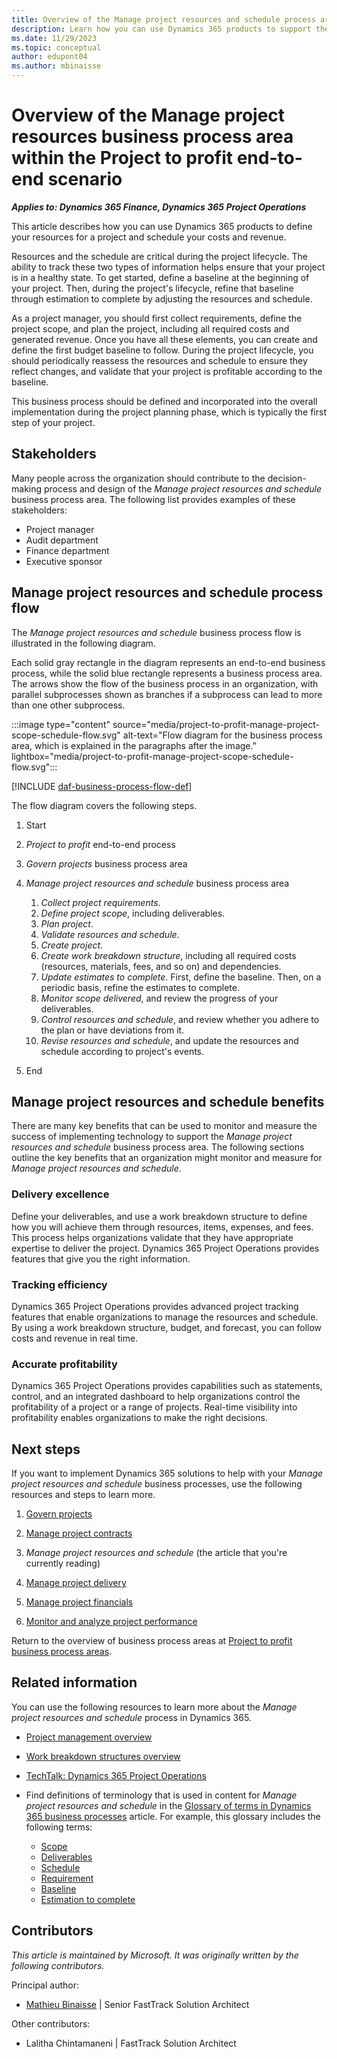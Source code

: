 ```yaml
---
title: Overview of the Manage project resources and schedule process area
description: Learn how you can use Dynamics 365 products to support the organization's business processes for managing resources and schedule for projects.
ms.date: 11/29/2023
ms.topic: conceptual
author: edupont04
ms.author: mbinaisse
---
```


# Overview of the Manage project resources business process area within the Project to profit end-to-end scenario

***Applies to: Dynamics 365 Finance, Dynamics 365 Project Operations***

This article describes how you can use Dynamics 365 products to define your resources for a project and schedule your costs and revenue.

Resources and the schedule are critical during the project lifecycle. The ability to track these two types of information helps ensure that your project is in a healthy state. To get started, define a baseline at the beginning of your project. Then, during the project's lifecycle, refine that baseline through estimation to complete by adjusting the resources and schedule.

As a project manager, you should first collect requirements, define the project scope, and plan the project, including all required costs and generated revenue.
Once you have all these elements, you can create and define the first budget baseline to follow. During the project lifecycle, you should periodically reassess the resources and schedule to ensure they reflect changes, and validate that your project is profitable according to the baseline.

This business process should be defined and incorporated into the overall implementation during the project planning phase, which is typically the first step of your project.

## Stakeholders

Many people across the organization should contribute to the decision-making process and design of the *Manage project resources and schedule* business process area. The following list provides examples of these stakeholders:

- Project manager
- Audit department
- Finance department
- Executive sponsor

## Manage project resources and schedule process flow

The *Manage project resources and schedule* business process flow is illustrated in the following diagram.

Each solid gray rectangle in the diagram represents an end-to-end business process, while the solid blue rectangle represents a business process area. The arrows show the flow of the business process in an organization, with parallel subprocesses shown as branches if a subprocess can lead to more than one other subprocess.

:::image type="content" source="media/project-to-profit-manage-project-scope-schedule-flow.svg" alt-text="Flow diagram for the business process area, which is explained in the paragraphs after the image." lightbox="media/project-to-profit-manage-project-scope-schedule-flow.svg":::

[!INCLUDE [daf-business-process-flow-def](~/../shared-content/shared/guidance-includes/daf-business-process-flow-def.md)]

The flow diagram covers the following steps.

1. Start
1. *Project to profit* end-to-end process
1. *Govern projects* business process area
1. *Manage project resources and schedule* business process area

    1. *Collect project requirements*.
    1. *Define project scope*, including deliverables.
    1. *Plan project*.
    1. *Validate resources and schedule*.
    1. *Create project*.
    1. *Create work breakdown structure*, including all required costs (resources, materials, fees, and so on) and dependencies.
    1. *Update estimates to complete*. First, define the baseline. Then, on a periodic basis, refine the estimates to complete.
    1. *Monitor scope delivered*, and review the progress of your deliverables.
    1. *Control resources and schedule*, and review whether you adhere to the plan or have deviations from it.
    1. *Revise resources and schedule*, and update the resources and schedule according to project's events.

1. End

## Manage project resources and schedule benefits

There are many key benefits that can be used to monitor and measure the success of implementing technology to support the *Manage project resources and schedule* business process area. The following sections outline the key benefits that an organization might monitor and measure for *Manage project resources and schedule*.

### Delivery excellence

Define your deliverables,  and use a work breakdown structure to define how you will achieve them through resources, items, expenses, and fees. This process helps organizations validate that they have appropriate expertise to deliver the project. Dynamics 365 Project Operations provides features that give you the right information.

### Tracking efficiency

Dynamics 365 Project Operations provides advanced project tracking features that enable organizations to manage the resources and schedule. By using a work breakdown structure, budget, and forecast, you can follow costs and revenue in real time.

### Accurate profitability

Dynamics 365 Project Operations provides capabilities such as statements, control, and an integrated dashboard to help organizations control the profitability of a project or a range of projects. Real-time visibility into profitability enables organizations to make the right decisions.

## Next steps

If you want to implement Dynamics 365 solutions to help with your *Manage project resources and schedule* business processes, use the following resources and steps to learn more.

1. [Govern projects](project-to-profit-govern-projects-overview.md)

2. [Manage project contracts](project-to-profit-manage-project-contracts-overview.md)  

3. *Manage project resources and schedule* (the article that you're currently reading)

4. [Manage project delivery](project-to-profit-deliver-project-work.md)

5. [Manage project financials](project-to-profit-manage-project-financials-overview.md)

6. [Monitor and analyze project performance](project-to-profit-monitor-analyze-project-performance-overview.md)

Return to the overview of business process areas at [Project to profit business process areas](project-to-profit-areas.md).

## Related information

You can use the following resources to learn more about the *Manage project resources and schedule* process in Dynamics 365.

- [Project management overview](/dynamics365/project-operations/project-management/project-management-overview)
- [Work breakdown structures overview](/dynamics365/project-operations/prod-pma/work-breakdown-structures)
- [TechTalk: Dynamics 365 Project Operations](https://community.dynamics.com/blogs/post/?postid=d9613dbe-cb51-4cb3-b29a-8464034d7fdb)
- Find definitions of terminology that is used in content for *Manage project resources and schedule* in the [Glossary of terms in Dynamics 365 business processes](glossary.md) article. For example, this glossary includes the following terms:

  - [Scope](glossary.md#scope)
  - [Deliverables](glossary.md#deliverables)
  - [Schedule](glossary.md#schedule)
  - [Requirement](glossary.md#requirement)
  - [Baseline](glossary.md#baseline)
  - [Estimation to complete](glossary.md#estimation-to-complete)

<!-- ## Tags

*Industries:* Agriculture (01-09), Mining (10-14), Construction (15-17), Manufacturing (20-39), Transportation, and Public Utilities (40-49), Wholesale Trade (50-51), Retail Trade (52-59), Finance, Insurance, Real Estate (60-67), Services (70-89), Public Administration (91-99)

*Stakeholders:* Executive Sponsor, Audit, Finance, Project Management

*Products:* Dynamics 365 Finance, Dynamics 365 Project Operations -->

## Contributors

*This article is maintained by Microsoft. It was originally written by the following contributors.*

Principal author:

- [Mathieu Binaisse](https://www.linkedin.com/in/mathieu-binaisse-microsoft/) \| Senior FastTrack Solution Architect

Other contributors:

- Lalitha Chintamaneni \| FastTrack Solution Architect
